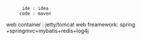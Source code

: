           ide : idea
         code : maven
web container : jetty/tomcat
web freamework: spring +springmvc+mybatis+redis+log4j
